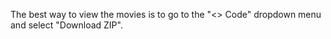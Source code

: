 The best way to view the movies is to go to the "<> Code" dropdown
menu and select "Download ZIP". 

